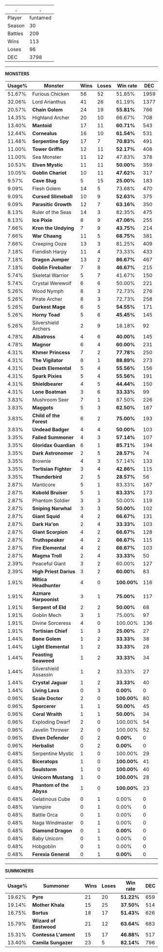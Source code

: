 .|.
|-|-
Player|funtamed
Season|30
Battles|209
Wins|113
Loses|96
DEC|3798

---
**MONSTERS**

Usage%|Monster|Wins|Loses|Win rate|DEC|
-|-|-|-|-|-|
51.67%|Furious Chicken|56|52|51.85%|1959|
32.06%|Lord Arianthus|41|26|61.19%|1377|
20.57%|**Chain Golem**|24|19|**55.81%**|766|
14.35%|Highland Archer|20|10|66.67%|708|
13.40%|**Mantoid**|17|11|**60.71%**|543|
12.44%|**Cornealus**|16|10|**61.54%**|531|
11.48%|**Serpentine Spy**|17|7|**70.83%**|491|
11.00%|**Tower Griffin**|12|11|**52.17%**|408|
11.00%|Sea Monster|11|12|47.83%|378|
10.53%|**Elven Mystic**|11|11|**50.00%**|359|
10.05%|**Goblin Chariot**|10|11|**47.62%**|317|
9.57%|**Cave Slug**|5|15|**25.00%**|183|
9.09%|Flesh Golem|14|5|73.68%|470|
9.09%|**Cursed Slimeball**|10|9|**52.63%**|375|
9.09%|**Parasitic Growth**|12|7|**63.16%**|350|
8.13%|Ruler of the Seas|14|3|82.35%|475|
8.13%|**Ice Pixie**|8|9|**47.06%**|255|
7.66%|**Kron the Undying**|7|9|**43.75%**|214|
7.66%|**War Chaang**|11|5|**68.75%**|381|
7.66%|Creeping Ooze|13|3|81.25%|409|
7.18%|Fiendish Harpy|11|4|73.33%|433|
7.18%|**Dragon Jumper**|13|2|**86.67%**|467|
7.18%|**Goblin Fireballer**|7|8|**46.67%**|215|
5.74%|Skeletal Warrior|5|7|41.67%|150|
5.74%|Crystal Werewolf|6|6|50.00%|221|
5.26%|Wood Nymph|8|3|72.73%|276|
5.26%|Pirate Archer|8|3|72.73%|258|
5.26%|**Darkest Mage**|6|5|**54.55%**|171|
5.26%|**Horny Toad**|5|6|**45.45%**|145|
5.26%|Silvershield Archers|2|9|18.18%|92|
4.78%|**Albatross**|4|6|**40.00%**|145|
4.78%|**Magnor**|6|4|**60.00%**|231|
4.31%|**Khmer Princess**|7|2|**77.78%**|250|
4.31%|**The Vigilator**|8|1|**88.89%**|273|
4.31%|**Death Elemental**|5|4|**55.56%**|156|
4.31%|**Spark Pixies**|5|4|**55.56%**|191|
4.31%|**Shieldbearer**|4|5|**44.44%**|150|
4.31%|**Lone Boatman**|3|6|**33.33%**|99|
3.83%|Mushroom Seer|7|1|87.50%|226|
3.83%|**Maggots**|5|3|**62.50%**|167|
3.83%|**Child of the Forest**|6|2|**75.00%**|193|
3.83%|**Undead Badger**|4|4|**50.00%**|103|
3.35%|**Failed Summoner**|4|3|**57.14%**|107|
3.35%|**Gloridax Guardian**|6|1|**85.71%**|194|
3.35%|**Dark Astronomer**|2|5|**28.57%**|74|
3.35%|Brownie|4|3|57.14%|133|
3.35%|**Tortisian Fighter**|3|4|**42.86%**|115|
3.35%|**Thunderbird**|2|5|**28.57%**|56|
2.87%|Manticore|5|1|83.33%|167|
2.87%|**Kobold Bruiser**|5|1|**83.33%**|173|
2.87%|Phantom Soldier|3|3|50.00%|119|
2.87%|**Sniping Narwhal**|3|3|**50.00%**|102|
2.87%|**Giant Squid**|4|2|**66.67%**|131|
2.87%|**Dark Ha'on**|2|4|**33.33%**|103|
2.87%|**Giant Scorpion**|4|2|**66.67%**|128|
2.87%|**Truthspeaker**|4|2|**66.67%**|115|
2.87%|**Fire Elemental**|4|2|**66.67%**|103|
2.87%|**Magma Troll**|2|4|**33.33%**|50|
2.39%|Peaceful Giant|3|2|60.00%|127|
2.39%|**High Priest Darius**|3|2|**60.00%**|83|
1.91%|**Mitica Headhunter**|4|0|**100.00%**|116|
1.91%|**Azmare Harpoonist**|3|1|**75.00%**|117|
1.91%|**Serpent of Eld**|2|2|**50.00%**|68|
1.91%|Goblin Mech|3|1|75.00%|97|
1.91%|Divine Sorceress|4|0|100.00%|136|
1.91%|**Tortisian Chief**|1|3|**25.00%**|27|
1.44%|**Bone Golem**|1|2|**33.33%**|38|
1.44%|**Light Elemental**|1|2|**33.33%**|28|
1.44%|**Feasting Seaweed**|1|2|**33.33%**|34|
1.44%|Silvershield Assassin|1|2|33.33%|27|
1.44%|**Crystal Jaguar**|1|2|**33.33%**|40|
1.44%|**Living Lava**|0|3|**0.00%**|0|
0.96%|**Scale Doctor**|2|0|**100.00%**|80|
0.96%|**Sporcerer**|1|1|**50.00%**|45|
0.96%|**Coral Wraith**|1|1|**50.00%**|34|
0.96%|Exploding Dwarf|2|0|100.00%|54|
0.96%|Javelin Thrower|2|0|100.00%|52|
0.96%|**Elven Defender**|0|2|**0.00%**|0|
0.96%|**Herbalist**|0|2|**0.00%**|0|
0.48%|Serpentine Mystic|1|0|100.00%|29|
0.48%|**Biceratops**|1|0|**100.00%**|41|
0.48%|**Soulstorm**|1|0|**100.00%**|40|
0.48%|**Unicorn Mustang**|1|0|**100.00%**|28|
0.48%|**Phantom of the Abyss**|1|0|**100.00%**|23|
0.48%|Gelatinous Cube|0|1|0.00%|0|
0.48%|Vampire|0|1|0.00%|0|
0.48%|Battle Orca|0|1|0.00%|0|
0.48%|Naga Windmaster|0|1|0.00%|0|
0.48%|**Diamond Dragon**|0|1|**0.00%**|0|
0.48%|Baby Unicorn|0|1|0.00%|0|
0.48%|Hobgoblin|0|1|0.00%|0|
0.48%|**Ferexia General**|0|1|**0.00%**|0|

---
**SUMMONERS**

Usage%|Summoner|Wins|Loses|Win rate|DEC|
-|-|-|-|-|-|
19.62%|**Pyre**|21|20|**51.22%**|659|
19.14%|**Mother Khala**|15|25|**37.50%**|514|
16.75%|**Bortus**|18|17|**51.43%**|626|
15.79%|**Wizard of Eastwood**|21|12|**63.64%**|683|
15.31%|**Contessa L'ament**|15|17|**46.88%**|517|
13.40%|**Camila Sungazer**|23|5|**82.14%**|796|
